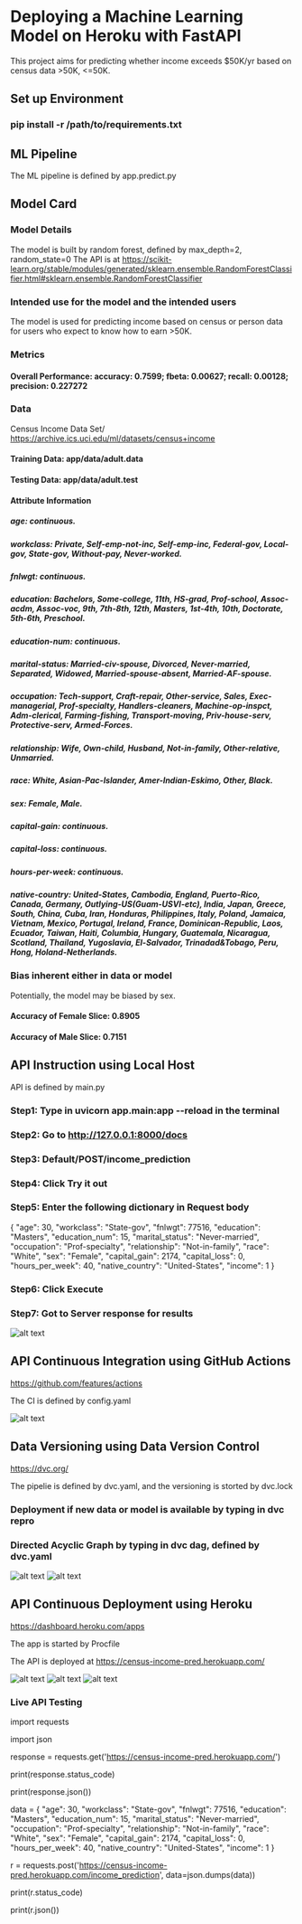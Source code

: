 # Deploying a Machine Learning Model on Heroku with FastAPI
This project aims for predicting whether income exceeds $50K/yr based on census data >50K, <=50K.




## Set up Environment

### pip install -r /path/to/requirements.txt

## ML Pipeline

The ML pipeline is defined by app.predict.py

## Model Card

### Model Details

The model is built by random forest, defined by max_depth=2, random_state=0
The API is at https://scikit-learn.org/stable/modules/generated/sklearn.ensemble.RandomForestClassifier.html#sklearn.ensemble.RandomForestClassifier

### Intended use for the model and the intended users

The model is used for predicting income based on census or person data for users who expect to know how to earn >50K.  

### Metrics

#### Overall Performance: accuracy: 0.7599; fbeta: 0.00627; recall: 0.00128; precision: 0.227272

### Data

Census Income Data Set/ https://archive.ics.uci.edu/ml/datasets/census+income

#### Training Data: app/data/adult.data
#### Testing Data: app/data/adult.test
#### Attribute Information

##### age: continuous.
##### workclass: Private, Self-emp-not-inc, Self-emp-inc, Federal-gov, Local-gov, State-gov, Without-pay, Never-worked.
##### fnlwgt: continuous.
##### education: Bachelors, Some-college, 11th, HS-grad, Prof-school, Assoc-acdm, Assoc-voc, 9th, 7th-8th, 12th, Masters, 1st-4th, 10th, Doctorate, 5th-6th, Preschool.
##### education-num: continuous.
##### marital-status: Married-civ-spouse, Divorced, Never-married, Separated, Widowed, Married-spouse-absent, Married-AF-spouse.
##### occupation: Tech-support, Craft-repair, Other-service, Sales, Exec-managerial, Prof-specialty, Handlers-cleaners, Machine-op-inspct, Adm-clerical, Farming-fishing, Transport-moving, Priv-house-serv, Protective-serv, Armed-Forces.
##### relationship: Wife, Own-child, Husband, Not-in-family, Other-relative, Unmarried.
##### race: White, Asian-Pac-Islander, Amer-Indian-Eskimo, Other, Black.
##### sex: Female, Male.
##### capital-gain: continuous.
##### capital-loss: continuous.
##### hours-per-week: continuous.
##### native-country: United-States, Cambodia, England, Puerto-Rico, Canada, Germany, Outlying-US(Guam-USVI-etc), India, Japan, Greece, South, China, Cuba, Iran, Honduras, Philippines, Italy, Poland, Jamaica, Vietnam, Mexico, Portugal, Ireland, France, Dominican-Republic, Laos, Ecuador, Taiwan, Haiti, Columbia, Hungary, Guatemala, Nicaragua, Scotland, Thailand, Yugoslavia, El-Salvador, Trinadad&Tobago, Peru, Hong, Holand-Netherlands.

### Bias inherent either in data or model

Potentially, the model may be biased by sex. 

#### Accuracy of Female Slice: 0.8905
#### Accuracy of Male Slice: 0.7151

## API Instruction using Local Host

API is defined by main.py

### Step1: Type in uvicorn app.main:app --reload in the terminal
### Step2: Go to http://127.0.0.1:8000/docs
### Step3: Default/POST/income_prediction
### Step4: Click Try it out
### Step5: Enter the following dictionary in Request body

{
  "age": 30,
  "workclass": "State-gov",
  "fnlwgt": 77516,
  "education": "Masters",
  "education_num": 15,
  "marital_status": "Never-married",
  "occupation": "Prof-specialty",
  "relationship": "Not-in-family",
  "race": "White",
  "sex": "Female",
  "capital_gain": 2174,
  "capital_loss": 0,
  "hours_per_week": 40,
  "native_country": "United-States",
  "income": 1
}

### Step6: Click Execute
### Step7: Got to Server response for results

![alt text](https://github.com/vickyting0910/censusclassificationAPI/blob/main/images/example.png)

## API Continuous Integration using GitHub Actions

https://github.com/features/actions

The CI is defined by config.yaml

![alt text](https://github.com/vickyting0910/censusclassificationAPI/blob/main/images/firstCI.png)

## Data Versioning using Data Version Control

https://dvc.org/

The pipelie is defined by dvc.yaml, and the versioning is storted by dvc.lock

### Deployment if new data or model is available by typing in dvc repro
### Directed Acyclic Graph by typing in dvc dag, defined by dvc.yaml

![alt text](https://github.com/vickyting0910/censusclassificationAPI/blob/main/images/dvcdag.png)
![alt text](https://github.com/vickyting0910/censusclassificationAPI/blob/main/images/dvclock.png)


## API Continuous Deployment using Heroku

https://dashboard.heroku.com/apps

The app is started by Procfile

The API is deployed at https://census-income-pred.herokuapp.com/

![alt text](https://github.com/vickyting0910/censusclassificationAPI/blob/main/images/continuous_deloyment.png)
![alt text](https://github.com/vickyting0910/censusclassificationAPI/blob/main/images/screenshot_live_get.png)
![alt text](https://github.com/vickyting0910/censusclassificationAPI/blob/main/images/liveAPI.png)

### Live API Testing

import requests

import json


response = requests.get('https://census-income-pred.herokuapp.com/')

print(response.status_code)

print(response.json())


data = { "age": 30, "workclass": "State-gov", "fnlwgt": 77516, "education": "Masters", "education_num": 15, "marital_status": "Never-married", "occupation": "Prof-specialty", "relationship": "Not-in-family", "race": "White", "sex": "Female", "capital_gain": 2174, "capital_loss": 0, "hours_per_week": 40, "native_country": "United-States", "income": 1 }

r = requests.post('https://census-income-pred.herokuapp.com/income_prediction', data=json.dumps(data))

print(r.status_code)

print(r.json())



